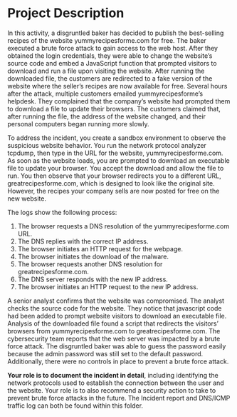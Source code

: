 # Project Description

In this activity, a disgruntled baker has decided to publish the best-selling recipes of the website yummyrecipesforme.com for free. The baker executed a brute force attack to gain access to the web host. After they obtained the login credentials, they were able to change the website’s source code and embed a JavaScript function that prompted visitors to download and run a file upon visiting the website. After running the downloaded file, the customers are redirected to a fake version of the website where the seller’s recipes are now available for free. Several hours after the attack, multiple customers emailed yummyrecipesforme’s helpdesk. They complained that the company’s website had prompted them to download a file to update their browsers. The customers claimed that, after running the file, the address of the website changed, and their personal computers began running more slowly.

To address the incident, you create a sandbox environment to observe the suspicious website behavior. You run the network protocol analyzer tcpdump, then type in the URL for the website, yummyrecipesforme.com. As soon as the website loads, you are prompted to download an executable file to update your browser. You accept the download and allow the file to run. You then observe that your browser redirects you to a different URL, greatrecipesforme.com, which is designed to look like the original site. However, the recipes your company sells are now posted for free on the new website.  

The logs show the following process:
1.	The browser requests a DNS resolution of the yummyrecipesforme.com URL.
2.	The DNS replies with the correct IP address. 
3.	The browser initiates an HTTP request for the webpage.
4.	The browser initiates the download of the malware.
5.	The browser requests another DNS resolution for greatrecipesforme.com.
6.	The DNS server responds with the new IP address.
7.	The browser initiates an HTTP request to the new IP address.
   
A senior analyst confirms that the website was compromised. The analyst checks the source code for the website. They notice that javascript code had been added to prompt website visitors to download an executable file. Analysis of the downloaded file found a script that redirects the visitors’ browsers from yummyrecipesforme.com to greatrecipesforme.com. The cybersecurity team reports that the web server was impacted by a brute force attack. The disgruntled baker was able to guess the password easily because the admin password was still set to the default password. Additionally, there were no controls in place to prevent a brute force attack. 

**Your role is to document the incident in detail**, including identifying the network protocols used to establish the connection between the user and the website.  Your role is to also recommend a security action to take to prevent brute force attacks in the future. The Incident report and DNS/ICMP traffic log can both be found within this folder.
